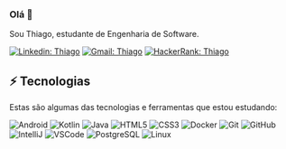 ### Olá 👋

Sou Thiago, estudante de Engenharia de Software.

[![Linkedin: Thiago](https://img.shields.io/badge/-Linkedin-blue?style=flat-square&logo=Linkedin&logoColor=white&link=https://https://www.linkedin.com/in/thi-ago-gomes/?locale=pt_BR)](https://www.linkedin.com/in/thi-ago-gomes/?locale=pt_BR)
[![Gmail: Thiago](https://img.shields.io/badge/-Gmail-red?style=flat-square&logo=gmail&logoColor=white)](mailto:cmp.1a.thiagodos.10@gmail.com)
[![HackerRank: Thiago](https://img.shields.io/badge/HackerRank-1ba94c?style=flat-square&logo=hackerrank&logoColor=white)](https://www.hackerrank.com/profile/thiagodos_10)

## ⚡ Tecnologias

Estas são algumas das tecnologias e ferramentas que estou estudando:

![Android](https://img.shields.io/badge/-Android-00000e?style=flat-square&logo=android)
![Kotlin](https://img.shields.io/badge/-Kotlin-00000e?style=flat-square&logo=kotlin)
![Java](https://img.shields.io/badge/-Java-007396?style=flat-square&logo=java)
![HTML5](https://img.shields.io/badge/-HTML5-E34F26?style=flat-square&logo=html5&logoColor=white)
![CSS3](https://img.shields.io/badge/-CSS3-1572B6?style=flat-square&logo=css3)
![Docker](https://img.shields.io/badge/-Docker-2496ED?style=flat-square&logo=docker&logoColor=white)
![Git](https://img.shields.io/badge/-Git-black?style=flat-square&logo=git)
![GitHub](https://img.shields.io/badge/-GitHub-181717?style=flat-square&logo=github)
![IntelliJ](https://img.shields.io/badge/-IntelliJ%20IDEA-black?style=flat-square&logo=intellij-idea&logoColor=white)
![VSCode](https://img.shields.io/badge/-VSCode-007ACC?style=flat-square&logo=visual-studio-code&logoColor=white)
![PostgreSQL](https://img.shields.io/badge/PostgreSQL-000?style=flat-square&logo=postgresql)
![Linux](https://img.shields.io/badge/Linux-000?style=flat-square&logo=linux&logoColor=FCC624)

